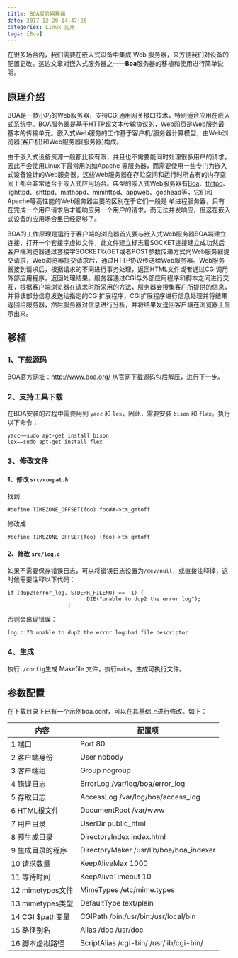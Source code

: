 ```yaml
---
title: BOA服务器移植
date: 2017-12-20 14:47:26
categories: Linux 应用
tags: [Boa]
---
```

在很多场合内，我们需要在嵌入式设备中集成 Web 服务器，来方便我们对设备的配置更改。这边文章对嵌入式服务器之——**Boa**服务器的移植和使用进行简单说明。
<!-- more -->
## 原理介绍
BOA是一款小巧的Web服务器，支持CGI通用网关接口技术，特别适合应用在嵌入式系统中。BOA服务器是基于HTTP超文本传输协议的，Web网页是Web服务最基本的传输单元。嵌入式Web服务的工作基于客户机/服务器计算模型，由Web浏览器(客户机)和Web服务器(服务器)构成。

由于嵌入式设备资源一般都比较有限，并且也不需要能同时处理很多用户的请求，因此不会使用Linux下最常用的如Apache 等服务器，而需要使用一些专门为嵌入式设备设计的Web服务器，这些Web服务器在存贮空间和运行时所占有的内存空间上都会非常适合于嵌入式应用场合。典型的嵌入式Web服务器有[Boa](http://www.boa.org)、[thttpd](http://www.acme.com/software/thttpd)、 lighttpd、shttpd、mathopd、minihttpd、appweb、goahead等，它们和Apache等高性能的Web服务器主要的区别在于它们一般是 单进程服务器，只有在完成一个用户请求后才能响应另一个用户的请求，而无法并发响应，但这在嵌入式设备的应用场合里已经足够了。

BOA的工作原理是运行于客户端的浏览器首先要与嵌入式Web服务器BOA端建立连接，打开一个套接字虚拟文件，此文件建立标志着SOCKET连接建立成功然后客户端浏览器通过套接字SOCKET以GET或者POST参数传递方式向Web服务器提交请求，Web浏览器提交请求后，通过HTTP协议传送给Web服务器。Web服务器接到请求后，根据请求的不同进行事务处理，返回HTML文件或者通过CGI调用外部应用程序，返回处理结果。服务器通过CGI与外部应用程序和脚本之间进行交互，根据客户端浏览器在请求时所采用的方法，服务器会搜集客户所提供的信息，并将该部分信息发送给指定的CGI扩展程序，CGI扩展程序进行信息处理并将结果返回给服务器，然后服务器对信息进行分析，并将结果发送回客户端在浏览器上显示出来。

## 移植
### 1、下载源码
BOA官方网址：http://www.boa.org/
从官网下载源码包后解压，进行下一步。

### 2、支持工具下载
在BOA安装的过程中需要用到 `yacc` 和 `lex`，因此，需要安装 `bison` 和 `flex`。执行以下命令：
````
yacc——sudo apt-get install bison
lex——sudo apt-get install flex
````

### 3、修改文件
#### 1、修改 `src/compat.h`
找到
````
#define TIMEZONE_OFFSET(foo) foo##->tm_gmtoff
````
修改成
````
#define TIMEZONE_OFFSET(foo) (foo)->tm_gmtoff
````
 
#### 2、修改 `src/log.c`
如果不需要保存错误日志，可以将错误日志设置为`/dev/null`，或直接注释掉，这时候需要注释以下代码：

````
if (dup2(error_log, STDERR_FILENO) == -1) {
                         DIE("unable to dup2 the error log");
                   }
````

否则会出现错误：
````
log.c:73 unable to dup2 the error log:bad file descriptor
````

### 4、生成
执行`./config`生成 Makefile 文件，执行`make`，生成可执行文件。

## 参数配置
在下载目录下已有一个示例boa.conf，可以在其基础上进行修改。如下：

|内容|配置项|
|---|----|
|1 端口|Port 80
|2 客户端身份|User nobody
|3 客户端组|Group nogroup
|4 错误日志|ErrorLog /var/log/boa/error_log
|5 存取日志|AccessLog /var/log/boa/access_log
|6 HTML根文件|  DocumentRoot /var/www
|7 用户目录|UserDir public_html
|8 预生成目录|DirectoryIndex index.html
|9 生成目录的程序|DirectoryMaker /usr/lib/boa/boa_indexer
|10 请求数量|KeepAliveMax 1000
|11 等待时间|KeepAliveTimeout 10
|12 mimetypes文件|MimeTypes /etc/mime.types
|13 mimetypes类型|DefaultType text/plain
|14 CGI $path变量|CGIPath /bin:/usr/bin:/usr/local/bin
|15 路径别名|Alias /doc /usr/doc
|16 脚本虚拟路径|ScriptAlias /cgi-bin/ /usr/lib/cgi-bin/
